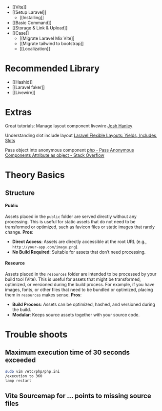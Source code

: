 - [[Vite]]
- [[Setup Laravel]]
	- [[Installing]]
- [[Basic Command]]
- [[Storage & Link & Upload]]
- [[Case]]
	- [[Migrate Laravel Mix Vite]]
	- [[Migrate tailwind to bootstrap]]
	- [[Localization]]


# Recommended Library
- [[Hashid]]
- [[Laravel faker]]
- [[Livewire]]

# Extras
Great tutorials:
Manage layout component livewire
[Josh Hanley](https://joshhanley.com.au/articles/how-to-structure-your-layout-file-for-livewire)

Understanding slot include layout
[Laravel Flexible Layouts: Yields, Includes, Slots](https://dcblog.dev/creating-flexible-layouts-in-laravel-with-yields-includes-and-slots)

Pass object into anonymous component
[php - Pass Anonymous Components Attribute as object - Stack Overflow](https://stackoverflow.com/questions/69274581/pass-anonymous-components-attribute-as-object)



# Theory Basics
## Structure
#### Public
Assets placed in the `public` folder are served directly without any processing. This is useful for static assets that do not need to be transformed or optimized, such as favicon files or static images that rarely change.
**Pros**:
- **Direct Access**: Assets are directly accessible at the root URL (e.g., `http://your-app.com/image.png`).
- **No Build Required**: Suitable for assets that don’t need processing.
#### Resource
Assets placed in the `resources` folder are intended to be processed by your build tool (Vite). This is useful for assets that might be transformed, optimized, or versioned during the build process. For example, if you have images, fonts, or other files that need to be bundled or optimized, placing them in `resources` makes sense.
**Pros**:
- **Build Process**: Assets can be optimized, hashed, and versioned during the build.
- **Modular**: Keeps source assets together with your source code.


# Trouble shoots
## Maximum execution time of 30 seconds exceeded
```sh
sudo vim /etc/php/php.ini
/execution to 360
lamp restart
```

## Vite Sourcemap for ... points to missing source files
